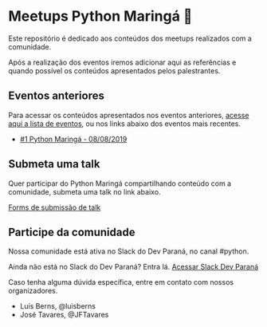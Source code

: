 # Meetups Python Maringá 🐍
Este repositório é dedicado aos conteúdos dos meetups realizados com a comunidade. 

Após a realização dos eventos iremos adicionar aqui as referências e quando possível os conteúdos apresentados pelos palestrantes.

## Eventos anteriores
Para acessar os conteúdos apresentados nos eventos anteriores, [acesse aqui a lista de eventos](https://github.com/python-maringa/meetups/blob/eventos/eventos/eventos.md), ou nos links abaixo dos eventos mais recentes.

- [#1 Python Maringá - 08/08/2019](https://github.com/python-maringa/meetups/blob/eventos/eventos/2019-08-08_1-python-meetup/1-python-meetup.md)


## Submeta uma talk
Quer participar do Python Maringá compartilhando conteúdo com a comunidade, submeta uma talk no link abaixo.

[Forms de submissão de talk](https://forms.gle/u3PRsx8W665oYtuSA)


## Participe da comunidade
Nossa comunidade está ativa no Slack do Dev Paraná, no canal #python.

Ainda não está no Slack do Dev Paraná? Entra lá.
[Acessar Slack Dev Paraná](https://slack.devparana.org)


Caso tenha alguma dúvida específica, entre em contato com nossos organizadores.

- Luís Berns, @luisberns
- José Tavares, @JFTavares